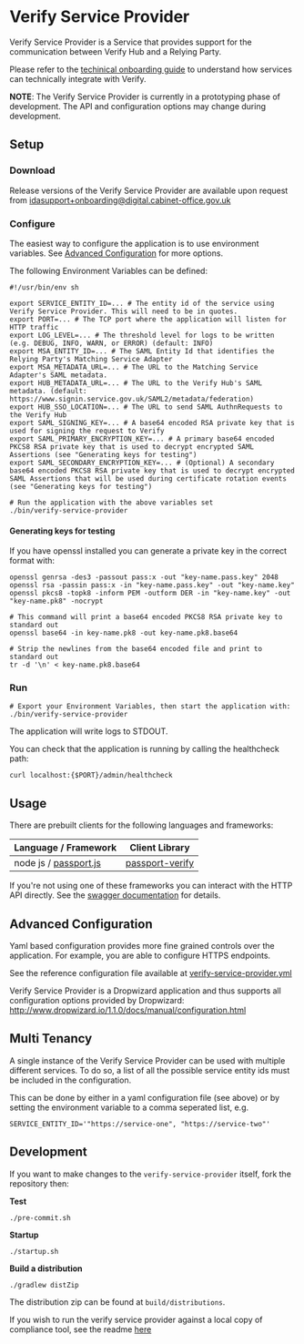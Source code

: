 Verify Service Provider
=======================

Verify Service Provider is a Service that provides support for the communication
between Verify Hub and a Relying Party.

Please refer to the [techinical onboarding guide](https://alphagov.github.io/rp-onboarding-tech-docs/) to understand how services can technically integrate with Verify.

__NOTE__: The Verify Service Provider is currently in a prototyping phase of development. The API and configuration options
may change during development.


Setup
-----

### Download

Release versions of the Verify Service Provider are available upon request from idasupport+onboarding@digital.cabinet-office.gov.uk

### Configure

The easiest way to configure the application is to use environment variables.
See [Advanced Configuration](#advanced-configuration) for more options.

The following Environment Variables can be defined:

```
#!/usr/bin/env sh

export SERVICE_ENTITY_ID=... # The entity id of the service using Verify Service Provider. This will need to be in quotes.
export PORT=... # The TCP port where the application will listen for HTTP traffic
export LOG_LEVEL=... # The threshold level for logs to be written (e.g. DEBUG, INFO, WARN, or ERROR) (default: INFO)
export MSA_ENTITY_ID=... # The SAML Entity Id that identifies the Relying Party's Matching Service Adapter
export MSA_METADATA_URL=... # The URL to the Matching Service Adapter's SAML metadata.
export HUB_METADATA_URL=... # The URL to the Verify Hub's SAML metadata. (default: https://www.signin.service.gov.uk/SAML2/metadata/federation)
export HUB_SSO_LOCATION=... # The URL to send SAML AuthnRequests to the Verify Hub
export SAML_SIGNING_KEY=... # A base64 encoded RSA private key that is used for signing the request to Verify
export SAML_PRIMARY_ENCRYPTION_KEY=... # A primary base64 encoded PKCS8 RSA private key that is used to decrypt encrypted SAML Assertions (see "Generating keys for testing")
export SAML_SECONDARY_ENCRYPTION_KEY=... # (Optional) A secondary base64 encoded PKCS8 RSA private key that is used to decrypt encrypted SAML Assertions that will be used during certificate rotation events (see "Generating keys for testing")

# Run the application with the above variables set
./bin/verify-service-provider
```

#### Generating keys for testing

If you have openssl installed you can generate a private key in the correct format with:

```
openssl genrsa -des3 -passout pass:x -out "key-name.pass.key" 2048
openssl rsa -passin pass:x -in "key-name.pass.key" -out "key-name.key"
openssl pkcs8 -topk8 -inform PEM -outform DER -in "key-name.key" -out "key-name.pk8" -nocrypt

# This command will print a base64 encoded PKCS8 RSA private key to standard out
openssl base64 -in key-name.pk8 -out key-name.pk8.base64

# Strip the newlines from the base64 encoded file and print to standard out
tr -d '\n' < key-name.pk8.base64
```

### Run

```
# Export your Environment Variables, then start the application with:
./bin/verify-service-provider
```

The application will write logs to STDOUT.

You can check that the application is running by calling the healthcheck path:
```
curl localhost:{$PORT}/admin/healthcheck
```


## Usage

There are prebuilt clients for the following languages and frameworks:

|             Language / Framework               |                            Client Library                      |
|------------------------------------------------|----------------------------------------------------------------|
| node js / [passport.js](http://passportjs.org) | [passport-verify](https://github.com/alphagov/passport-verify) |

If you're not using one of these frameworks you can interact with the HTTP API directly.
See the [swagger documentation](https://alphagov.github.io/verify-service-provider) for details.

## Advanced Configuration

Yaml based configuration provides more fine grained controls over the application. For example, you are able to configure HTTPS endpoints.

See the reference configuration file available at [verify-service-provider.yml](
https://github.com/alphagov/verify-service-provider/blob/master/configuration/verify-service-provider.yml
)

Verify Service Provider is a Dropwizard application and thus supports all configuration options
provided by Dropwizard: http://www.dropwizard.io/1.1.0/docs/manual/configuration.html

## Multi Tenancy

A single instance of the Verify Service Provider can be used with multiple different services.
To do so, a list of all the possible service entity ids must be included in the configuration.

This can be done by either in a yaml configuration file (see above) or by setting the environment
variable to a comma seperated list, e.g.

```
SERVICE_ENTITY_ID='"https://service-one", "https://service-two"'
```

Development
-----------

If you want to make changes to the `verify-service-provider` itself, fork the repository then:

__Test__
```
./pre-commit.sh
```

__Startup__
```
./startup.sh
```

__Build a distribution__
```
./gradlew distZip
```

The distribution zip can be found at `build/distributions`.

If you wish to run the verify service provider against a local copy of compliance tool, see the readme [here](https://github.com/alphagov/verify-service-provider/blob/master/LOCAL_COMPLIANCE_TOOL_README.md)
